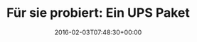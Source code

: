 ---
retweeted: false
source: <a href="https://about.twitter.com/products/tweetdeck" rel="nofollow">TweetDeck</a>
entities:
  user_mentions: []
  urls: []
  symbols: []
  media:
  - expanded_url: https://twitter.com/bascht/status/694789542759501824/photo/1
    indices:
    - '97'
    - '120'
    url: https://t.co/hmx9GdzMH1
    media_url: http://pbs.twimg.com/media/CaRjLdpWkAAMaEY.png
    id_str: '694789291109683200'
    id: '694789291109683200'
    media_url_https: https://pbs.twimg.com/media/CaRjLdpWkAAMaEY.png
    sizes:
      medium:
        w: '778'
        h: '1200'
        resize: fit
      large:
        w: '1090'
        h: '1682'
        resize: fit
      thumb:
        w: '150'
        h: '150'
        resize: crop
      small:
        w: '441'
        h: '680'
        resize: fit
    type: photo
    display_url: pic.twitter.com/hmx9GdzMH1
  hashtags: []
display_text_range:
- '0'
- '120'
favorite_count: '4'
id_str: '694789542759501824'
truncated: false
retweet_count: '1'
id: '694789542759501824'
possibly_sensitive: false
created_at: Wed Feb 03 07:48:30 +0000 2016
favorited: false
full_text: 'Für sie probiert: Ein UPS Paket braucht von Köln nach Köln etwas länger
  als von Idaho nach Köln.'
lang: de
extended_entities:
  media:
  - expanded_url: https://twitter.com/bascht/status/694789542759501824/photo/1
    indices:
    - '97'
    - '120'
    url: https://t.co/hmx9GdzMH1
    media_url: http://pbs.twimg.com/media/CaRjLdpWkAAMaEY.png
    id_str: '694789291109683200'
    id: '694789291109683200'
    media_url_https: https://pbs.twimg.com/media/CaRjLdpWkAAMaEY.png
    sizes:
      medium:
        w: '778'
        h: '1200'
        resize: fit
      large:
        w: '1090'
        h: '1682'
        resize: fit
      thumb:
        w: '150'
        h: '150'
        resize: crop
      small:
        w: '441'
        h: '680'
        resize: fit
    type: photo
    display_url: pic.twitter.com/hmx9GdzMH1
tags:
- pesos:twitter
date: '2016-02-03T07:48:30+00:00'
src: https://twitter.com/bascht/status/694789542759501824
original_url: https://twitter.com/bascht/status/694789542759501824
type: twitter_tweet
media_url: https://img.bascht.com/twitter/pbs.twimg.com/media/CaRjLdpWkAAMaEY.png
text: 'Für sie probiert: Ein UPS Paket braucht von Köln nach Köln etwas länger als
  von Idaho nach Köln.'
title: 'Für sie probiert: Ein UPS Paket'

---